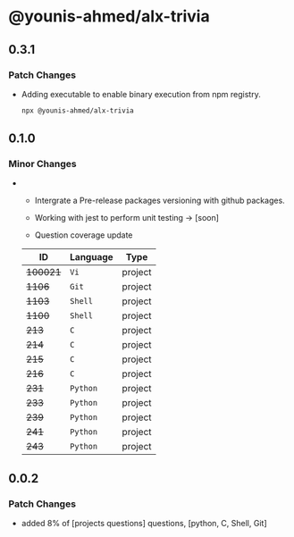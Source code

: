 # @younis-ahmed/alx-trivia

## 0.3.1

### Patch Changes

- Adding executable to enable binary execution from npm registry.

  ```sh
  npx @younis-ahmed/alx-trivia
  ```

## 0.1.0

### Minor Changes

- - Intergrate a Pre-release packages versioning with github packages.
  - Working with jest to perform unit testing -> [soon]

  - Question coverage update

  | **ID**     | **Language** | **Type** |
  | ---------- | ------------ | -------- |
  | ~~100021~~ | `Vi   `      | project  |
  | ~~1106~~   | `Git     `   | project  |
  | ~~1103~~   | `Shell   `   | project  |
  | ~~1100~~   | `Shell   `   | project  |
  | ~~213~~    | `C       `   | project  |
  | ~~214~~    | `C       `   | project  |
  | ~~215~~    | `C       `   | project  |
  | ~~216~~    | `C      `    | project  |
  | ~~231~~    | `Python  `   | project  |
  | ~~233~~    | `Python  `   | project  |
  | ~~239~~    | `Python  `   | project  |
  | ~~241~~    | `Python  `   | project  |
  | ~~243~~    | `Python   `  | project  |

## 0.0.2

### Patch Changes

- added 8% of [projects questions] questions, [python, C, Shell, Git]
